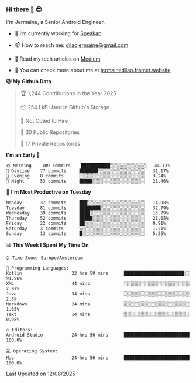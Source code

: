 ### Hi there 👋 😎
I'm Jermaine, a Senior Android Engineer.

- 🔭 I’m currently working for [Speakap](https://www.speakap.com/)

- 📫 How to reach me: dilaojermaine@gmail.com

- 📖 Read my tech articles on [Medium](https://jermainedilao.medium.com/)

- 👀 You can check more about me at [jermainedilao.framer.website](https://jermainedilao.framer.website)

<!--
**jermainedilao/jermainedilao** is a ✨ _special_ ✨ repository because its `README.md` (this file) appears on your GitHub profile.

Here are some ideas to get you started:

- 🔭 I’m currently working on ...
- 🌱 I’m currently learning ...
- 👯 I’m looking to collaborate on ...
- 🤔 I’m looking for help with ...
- 💬 Ask me about ...
- 📫 How to reach me: ...
- 😄 Pronouns: ...
- ⚡ Fun fact: ...
-->

<!--START_SECTION:waka-->
**🐱 My Github Data** 

> 🏆 1,244 Contributions in the Year 2025
 > 
> 📦 254.1 kB Used in Github's Storage 
 > 
> 🚫 Not Opted to Hire
 > 
> 📜 30 Public Repositories 
 > 
> 🔑 17 Private Repositories  
 > 
**I'm an Early 🐤** 

```text
🌞 Morning    109 commits    ███████████░░░░░░░░░░░░░░   44.13% 
🌆 Daytime    77 commits     ███████░░░░░░░░░░░░░░░░░░   31.17% 
🌃 Evening    8 commits      ░░░░░░░░░░░░░░░░░░░░░░░░░   3.24% 
🌙 Night      53 commits     █████░░░░░░░░░░░░░░░░░░░░   21.46%

```
📅 **I'm Most Productive on Tuesday** 

```text
Monday       37 commits     ███░░░░░░░░░░░░░░░░░░░░░░   14.98% 
Tuesday      81 commits     ████████░░░░░░░░░░░░░░░░░   32.79% 
Wednesday    39 commits     ████░░░░░░░░░░░░░░░░░░░░░   15.79% 
Thursday     52 commits     █████░░░░░░░░░░░░░░░░░░░░   21.05% 
Friday       22 commits     ██░░░░░░░░░░░░░░░░░░░░░░░   8.91% 
Saturday     3 commits      ░░░░░░░░░░░░░░░░░░░░░░░░░   1.21% 
Sunday       13 commits     █░░░░░░░░░░░░░░░░░░░░░░░░   5.26%

```


📊 **This Week I Spent My Time On** 

```text
⌚︎ Time Zone: Europe/Amsterdam

💬 Programming Languages: 
Kotlin                   22 hrs 50 mins      ███████████████████████░░   91.96% 
XML                      44 mins             ░░░░░░░░░░░░░░░░░░░░░░░░░   2.97% 
Java                     34 mins             ░░░░░░░░░░░░░░░░░░░░░░░░░   2.3% 
Markdown                 24 mins             ░░░░░░░░░░░░░░░░░░░░░░░░░   1.65% 
Text                     14 mins             ░░░░░░░░░░░░░░░░░░░░░░░░░   0.98%

🔥 Editors: 
Android Studio           24 hrs 50 mins      █████████████████████████   100.0%

💻 Operating System: 
Mac                      24 hrs 50 mins      █████████████████████████   100.0%

```


 Last Updated on 12/08/2025
<!--END_SECTION:waka-->
